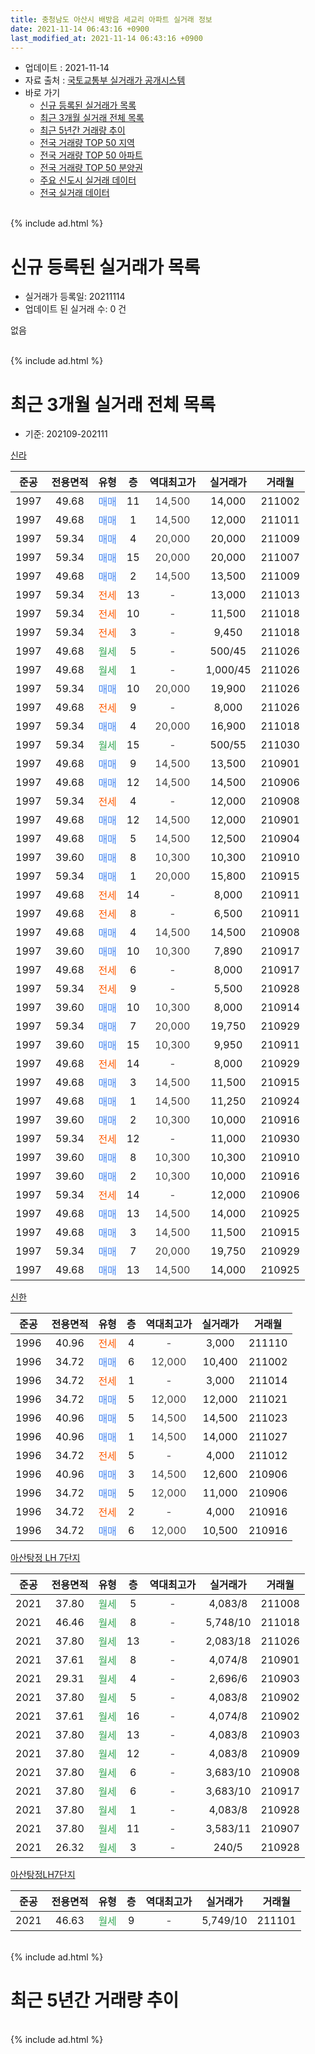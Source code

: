 ```yaml
---
title: 충청남도 아산시 배방읍 세교리 아파트 실거래 정보
date: 2021-11-14 06:43:16 +0900
last_modified_at: 2021-11-14 06:43:16 +0900
---
```


* 업데이트 : 2021-11-14
* 자료 출처 : [국토교통부 실거래가 공개시스템](http://rt.molit.go.kr)
* 바로 가기
    * [신규 등록된 실거래가 목록](#신규-등록된-실거래가-목록)
    * [최근 3개월 실거래 전체 목록](#최근-3개월-실거래-전체-목록)
    * [최근 5년간 거래량 추이](#최근-5년간-거래량-추이)
    * [전국 거래량 TOP 50 지역](https://inasie.github.io/apt-trade-info/최근-3개월-전국에서-가장-거래가-많이-발생한-지역)
    * [전국 거래량 TOP 50 아파트](https://inasie.github.io/apt-trade-info/최근-3개월-전국에서-가장-거래가-많이-발생한-아파트)
    * [전국 거래량 TOP 50 분양권](https://inasie.github.io/apt-trade-info/최근-3개월-전국에서-가장-거래가-많이-발생한-분양권)
    * [주요 신도시 실거래 데이터](https://inasie.github.io/apt-trade-info/주요-신도시)
    * [전국 실거래 데이터](https://inasie.github.io/apt-trade-info/전국)
<br>
{% include ad.html %}
<br>

# 신규 등록된 실거래가 목록
* 실거래가 등록일: 20211114
* 업데이트 된 실거래 수: 0 건

없음

<br>
{% include ad.html %}
<br>

# 최근 3개월 실거래 전체 목록
* 기준: 202109-202111


[신라](https://search.naver.com/search.naver?query=%EC%B6%A9%EC%B2%AD%EB%82%A8%EB%8F%84+%EC%95%84%EC%82%B0%EC%8B%9C+%EB%B0%B0%EB%B0%A9%EC%9D%8D+%EC%84%B8%EA%B5%90%EB%A6%AC+%EC%8B%A0%EB%9D%BC)

|준공|전용면적|유형|층|역대최고가|실거래가|거래월|
|:---:|:---:|:---:|:---:|:---:|:---:|:---:|
|1997|49.68|<span style="color:#4285f3">매매</span>|11|<span style="color:#444444">14,500</span>|14,000|211002|
|1997|49.68|<span style="color:#4285f3">매매</span>|1|<span style="color:#444444">14,500</span>|12,000|211011|
|1997|59.34|<span style="color:#4285f3">매매</span>|4|<span style="color:#444444">20,000</span>|20,000|211009|
|1997|59.34|<span style="color:#4285f3">매매</span>|15|<span style="color:#444444">20,000</span>|20,000|211007|
|1997|49.68|<span style="color:#4285f3">매매</span>|2|<span style="color:#444444">14,500</span>|13,500|211009|
|1997|59.34|<span style="color:#ff5a00">전세</span>|13|<span style="color:#444444">-</span>|13,000|211013|
|1997|59.34|<span style="color:#ff5a00">전세</span>|10|<span style="color:#444444">-</span>|11,500|211018|
|1997|59.34|<span style="color:#ff5a00">전세</span>|3|<span style="color:#444444">-</span>|9,450|211018|
|1997|49.68|<span style="color:#34a853">월세</span>|5|<span style="color:#444444">-</span>|500/45|211026|
|1997|49.68|<span style="color:#34a853">월세</span>|1|<span style="color:#444444">-</span>|1,000/45|211026|
|1997|59.34|<span style="color:#4285f3">매매</span>|10|<span style="color:#444444">20,000</span>|19,900|211026|
|1997|49.68|<span style="color:#ff5a00">전세</span>|9|<span style="color:#444444">-</span>|8,000|211026|
|1997|59.34|<span style="color:#4285f3">매매</span>|4|<span style="color:#444444">20,000</span>|16,900|211018|
|1997|59.34|<span style="color:#34a853">월세</span>|15|<span style="color:#444444">-</span>|500/55|211030|
|1997|49.68|<span style="color:#4285f3">매매</span>|9|<span style="color:#444444">14,500</span>|13,500|210901|
|1997|49.68|<span style="color:#4285f3">매매</span>|12|<span style="color:#444444">14,500</span>|14,500|210906|
|1997|59.34|<span style="color:#ff5a00">전세</span>|4|<span style="color:#444444">-</span>|12,000|210908|
|1997|49.68|<span style="color:#4285f3">매매</span>|12|<span style="color:#444444">14,500</span>|12,000|210901|
|1997|49.68|<span style="color:#4285f3">매매</span>|5|<span style="color:#444444">14,500</span>|12,500|210904|
|1997|39.60|<span style="color:#4285f3">매매</span>|8|<span style="color:#444444">10,300</span>|10,300|210910|
|1997|59.34|<span style="color:#4285f3">매매</span>|1|<span style="color:#444444">20,000</span>|15,800|210915|
|1997|49.68|<span style="color:#ff5a00">전세</span>|14|<span style="color:#444444">-</span>|8,000|210911|
|1997|49.68|<span style="color:#ff5a00">전세</span>|8|<span style="color:#444444">-</span>|6,500|210911|
|1997|49.68|<span style="color:#4285f3">매매</span>|4|<span style="color:#444444">14,500</span>|14,500|210908|
|1997|39.60|<span style="color:#4285f3">매매</span>|10|<span style="color:#444444">10,300</span>|7,890|210917|
|1997|49.68|<span style="color:#ff5a00">전세</span>|6|<span style="color:#444444">-</span>|8,000|210917|
|1997|59.34|<span style="color:#ff5a00">전세</span>|9|<span style="color:#444444">-</span>|5,500|210928|
|1997|39.60|<span style="color:#4285f3">매매</span>|10|<span style="color:#444444">10,300</span>|8,000|210914|
|1997|59.34|<span style="color:#4285f3">매매</span>|7|<span style="color:#444444">20,000</span>|19,750|210929|
|1997|39.60|<span style="color:#4285f3">매매</span>|15|<span style="color:#444444">10,300</span>|9,950|210911|
|1997|49.68|<span style="color:#ff5a00">전세</span>|14|<span style="color:#444444">-</span>|8,000|210929|
|1997|49.68|<span style="color:#4285f3">매매</span>|3|<span style="color:#444444">14,500</span>|11,500|210915|
|1997|49.68|<span style="color:#4285f3">매매</span>|1|<span style="color:#444444">14,500</span>|11,250|210924|
|1997|39.60|<span style="color:#4285f3">매매</span>|2|<span style="color:#444444">10,300</span>|10,000|210916|
|1997|59.34|<span style="color:#ff5a00">전세</span>|12|<span style="color:#444444">-</span>|11,000|210930|
|1997|39.60|<span style="color:#4285f3">매매</span>|8|<span style="color:#444444">10,300</span>|10,300|210910|
|1997|39.60|<span style="color:#4285f3">매매</span>|2|<span style="color:#444444">10,300</span>|10,000|210916|
|1997|59.34|<span style="color:#ff5a00">전세</span>|14|<span style="color:#444444">-</span>|12,000|210906|
|1997|49.68|<span style="color:#4285f3">매매</span>|13|<span style="color:#444444">14,500</span>|14,000|210925|
|1997|49.68|<span style="color:#4285f3">매매</span>|3|<span style="color:#444444">14,500</span>|11,500|210915|
|1997|59.34|<span style="color:#4285f3">매매</span>|7|<span style="color:#444444">20,000</span>|19,750|210929|
|1997|49.68|<span style="color:#4285f3">매매</span>|13|<span style="color:#444444">14,500</span>|14,000|210925|


<script async src="//pagead2.googlesyndication.com/pagead/js/adsbygoogle.js"></script>
<!-- 기본 -->
<ins class="adsbygoogle"
     style="display:block"
     data-ad-client="ca-pub-2446590836940007"
     data-ad-slot="1659523306"
     data-ad-format="auto"
     data-full-width-responsive="true"></ins>
<script>
(adsbygoogle = window.adsbygoogle || []).push({});
</script>


[신한](https://search.naver.com/search.naver?query=%EC%B6%A9%EC%B2%AD%EB%82%A8%EB%8F%84+%EC%95%84%EC%82%B0%EC%8B%9C+%EB%B0%B0%EB%B0%A9%EC%9D%8D+%EC%84%B8%EA%B5%90%EB%A6%AC+%EC%8B%A0%ED%95%9C)

|준공|전용면적|유형|층|역대최고가|실거래가|거래월|
|:---:|:---:|:---:|:---:|:---:|:---:|:---:|
|1996|40.96|<span style="color:#ff5a00">전세</span>|4|<span style="color:#444444">-</span>|3,000|211110|
|1996|34.72|<span style="color:#4285f3">매매</span>|6|<span style="color:#444444">12,000</span>|10,400|211002|
|1996|34.72|<span style="color:#ff5a00">전세</span>|1|<span style="color:#444444">-</span>|3,000|211014|
|1996|34.72|<span style="color:#4285f3">매매</span>|5|<span style="color:#444444">12,000</span>|12,000|211021|
|1996|40.96|<span style="color:#4285f3">매매</span>|5|<span style="color:#444444">14,500</span>|14,500|211023|
|1996|40.96|<span style="color:#4285f3">매매</span>|1|<span style="color:#444444">14,500</span>|14,000|211027|
|1996|34.72|<span style="color:#ff5a00">전세</span>|5|<span style="color:#444444">-</span>|4,000|211012|
|1996|40.96|<span style="color:#4285f3">매매</span>|3|<span style="color:#444444">14,500</span>|12,600|210906|
|1996|34.72|<span style="color:#4285f3">매매</span>|5|<span style="color:#444444">12,000</span>|11,000|210906|
|1996|34.72|<span style="color:#ff5a00">전세</span>|2|<span style="color:#444444">-</span>|4,000|210916|
|1996|34.72|<span style="color:#4285f3">매매</span>|6|<span style="color:#444444">12,000</span>|10,500|210916|

[아산탕정 LH 7단지](https://search.naver.com/search.naver?query=%EC%B6%A9%EC%B2%AD%EB%82%A8%EB%8F%84+%EC%95%84%EC%82%B0%EC%8B%9C+%EB%B0%B0%EB%B0%A9%EC%9D%8D+%EC%84%B8%EA%B5%90%EB%A6%AC+%EC%95%84%EC%82%B0%ED%83%95%EC%A0%95+LH+7%EB%8B%A8%EC%A7%80)

|준공|전용면적|유형|층|역대최고가|실거래가|거래월|
|:---:|:---:|:---:|:---:|:---:|:---:|:---:|
|2021|37.80|<span style="color:#34a853">월세</span>|5|<span style="color:#444444">-</span>|4,083/8|211008|
|2021|46.46|<span style="color:#34a853">월세</span>|8|<span style="color:#444444">-</span>|5,748/10|211018|
|2021|37.80|<span style="color:#34a853">월세</span>|13|<span style="color:#444444">-</span>|2,083/18|211026|
|2021|37.61|<span style="color:#34a853">월세</span>|8|<span style="color:#444444">-</span>|4,074/8|210901|
|2021|29.31|<span style="color:#34a853">월세</span>|4|<span style="color:#444444">-</span>|2,696/6|210903|
|2021|37.80|<span style="color:#34a853">월세</span>|5|<span style="color:#444444">-</span>|4,083/8|210902|
|2021|37.61|<span style="color:#34a853">월세</span>|16|<span style="color:#444444">-</span>|4,074/8|210902|
|2021|37.80|<span style="color:#34a853">월세</span>|13|<span style="color:#444444">-</span>|4,083/8|210903|
|2021|37.80|<span style="color:#34a853">월세</span>|12|<span style="color:#444444">-</span>|4,083/8|210909|
|2021|37.80|<span style="color:#34a853">월세</span>|6|<span style="color:#444444">-</span>|3,683/10|210908|
|2021|37.80|<span style="color:#34a853">월세</span>|6|<span style="color:#444444">-</span>|3,683/10|210917|
|2021|37.80|<span style="color:#34a853">월세</span>|1|<span style="color:#444444">-</span>|4,083/8|210928|
|2021|37.80|<span style="color:#34a853">월세</span>|11|<span style="color:#444444">-</span>|3,583/11|210907|
|2021|26.32|<span style="color:#34a853">월세</span>|3|<span style="color:#444444">-</span>|240/5|210928|

[아산탕정LH7단지](https://search.naver.com/search.naver?query=%EC%B6%A9%EC%B2%AD%EB%82%A8%EB%8F%84+%EC%95%84%EC%82%B0%EC%8B%9C+%EB%B0%B0%EB%B0%A9%EC%9D%8D+%EC%84%B8%EA%B5%90%EB%A6%AC+%EC%95%84%EC%82%B0%ED%83%95%EC%A0%95LH7%EB%8B%A8%EC%A7%80)

|준공|전용면적|유형|층|역대최고가|실거래가|거래월|
|:---:|:---:|:---:|:---:|:---:|:---:|:---:|
|2021|46.63|<span style="color:#34a853">월세</span>|9|<span style="color:#444444">-</span>|5,749/10|211101|


<br>
{% include ad.html %}
<br>

# 최근 5년간 거래량 추이


<div style="width:100%;">
    <canvas id="deal_progress" height="200"></canvas>
</div>

<script>
new Chart(document.getElementById("deal_progress"), {
    type: 'line',
    data: {
        labels: ['201611','201612','201701','201702','201703','201704','201705','201706','201707','201708','201709','201710','201711','201712','201801','201802','201803','201804','201805','201806','201807','201808','201809','201810','201811','201812','201901','201902','201903','201904','201905','201906','201907','201908','201909','201910','201911','201912','202001','202002','202003','202004','202005','202006','202007','202008','202009','202010','202011','202012','202101','202102','202103','202104','202105','202106','202107','202108','202109','202110','202111'],
        datasets: [{
            label: '매매',
            pointRadius: 1,
            data: [14, 6, 5, 9, 8, 10, 6, 10, 8, 8, 7, 4, 5, 2, 7, 5, 9, 5, 11, 1, 1, 6, 19, 14, 8, 4, 23, 6, 18, 4, 2, 4, 3, 6, 6, 11, 17, 12, 5, 10, 11, 56, 25, 18, 9, 2, 10, 31, 15, 55, 26, 30, 27, 67, 78, 86, 49, 43, 23, 11, 0],
            borderColor: "rgba(255, 201, 14, 1)",
            backgroundColor: "rgba(255, 201, 14, 0.5)",
            fill: false,
            lineTension: 0
        },{
            label: '전월세',
            pointRadius: 1,
            data: [10, 5, 7, 6, 8, 6, 4, 4, 7, 10, 7, 3, 4, 4, 6, 5, 8, 3, 6, 10, 3, 7, 5, 13, 6, 10, 9, 17, 10, 7, 4, 3, 5, 7, 7, 3, 2, 8, 6, 7, 3, 12, 11, 6, 8, 8, 6, 9, 8, 7, 8, 6, 10, 35, 22, 40, 158, 67, 20, 12, 2],
            borderColor: "rgba(0, 141, 185, 1)",
            backgroundColor: "rgba(0, 141, 185, 0.5)",
            fill: false,
            lineTension: 0
        }
        ]
    },
    options: {
        responsive: true,
        title: {
            display: false
        },
        tooltips: {
            mode: 'index',
            intersect: false
        },
        hover: {
            mode: 'nearest',
            intersect: true
        },
        scales: {
            xAxes: [{
                display: true,
                scaleLabel: {
                    display: true,
                    labelString: '년/월'
                }
            }],
            yAxes: [{
                display: true,
                ticks: {
                    suggestedMin: 0,
                },
                scaleLabel: {
                    display: true,
                    labelString: '실거래 수'
                }
            }]
        }
    }
});

</script>


<br>
{% include ad.html %}
<br>

